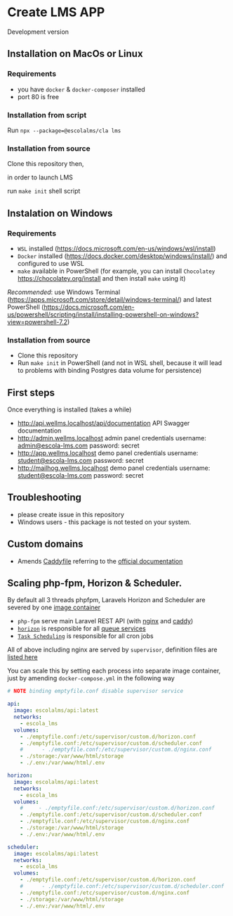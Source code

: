 # Create LMS APP

Development version

## Installation on MacOs or Linux

### Requirements

- you have `docker` & `docker-composer` installed
- port 80 is free

### Installation from script

Run `npx --package=@escolalms/cla lms`

### Installation from source

Clone this repository then,

in order to launch LMS

run `make init` shell script

## Instalation on Windows

### Requirements

- `WSL` installed (https://docs.microsoft.com/en-us/windows/wsl/install)
- `Docker` installed (https://docs.docker.com/desktop/windows/install/) and configured to use WSL
- `make` available in PowerShell (for example, you can install `Chocolatey` https://chocolatey.org/install and then install `make` using it)

*Recommended*: use Windows Terminal (https://apps.microsoft.com/store/detail/windows-terminal/) and latest PowerShell (https://docs.microsoft.com/en-us/powershell/scripting/install/installing-powershell-on-windows?view=powershell-7.2)

### Installation from source

- Clone this repository
- Run `make init` in PowerShell (and not in WSL shell, because it will lead to problems with binding Postgres data volume for persistence)

## First steps

Once everything is installed (takes a while)

- http://api.wellms.localhost/api/documentation API Swagger documentation
- http://admin.wellms.localhost admin panel credentials username: admin@escola-lms.com password: secret
- http://app.wellms.localhost demo panel credentials username: student@escola-lms.com password: secret
- http://mailhog.wellms.localhost demo panel credentials username: student@escola-lms.com password: secret

## Troubleshooting

- please create issue in this repository
- Windows users - this package is not tested on your system.

## Custom domains

- Amends [Caddyfile](Caddyfile) referring to the [official documentation](https://caddyserver.com/docs/caddyfile)

## Scaling php-fpm, Horizon & Scheduler.

By default all 3 threads phpfpm, Laravels Horizon and Scheduler are severed by one [image container](https://github.com/EscolaLMS/API/blob/develop/Dockerfile)

- `php-fpm` serve main Laravel REST API (with [nginx](https://github.com/EscolaLMS/API/tree/develop/docker/conf/nginx) and [caddy](https://github.com/EscolaLMS/Create-LMS-App/blob/main/Caddyfile))
- [`horizon`](https://laravel.com/docs/9.x/horizon) is responsible for all [queue services](https://laravel.com/docs/9.x/queues)
- [`Task Scheduling`](https://laravel.com/docs/9.x/scheduling) is responsible for all cron jobs

All of above including nginx are served by `supervisor`, definition files are [listed here](https://github.com/EscolaLMS/API/tree/develop/docker/conf/supervisor)

You can scale this by setting each process into separate image container, just by amending `docker-compose.yml` in the following way

```yml
# NOTE binding emptyfile.conf disable supervisor service

api:
  image: escolalms/api:latest
  networks:
    - escola_lms
  volumes:
    - ./emptyfile.conf:/etc/supervisor/custom.d/horizon.conf
    - ./emptyfile.conf:/etc/supervisor/custom.d/scheduler.conf
    #      - ./emptyfile.conf:/etc/supervisor/custom.d/nginx.conf
    - ./storage:/var/www/html/storage
    - ./.env:/var/www/html/.env

horizon:
  image: escolalms/api:latest
  networks:
    - escola_lms
  volumes:
    #     - ./emptyfile.conf:/etc/supervisor/custom.d/horizon.conf
    - ./emptyfile.conf:/etc/supervisor/custom.d/scheduler.conf
    - ./emptyfile.conf:/etc/supervisor/custom.d/nginx.conf
    - ./storage:/var/www/html/storage
    - ./.env:/var/www/html/.env

scheduler:
  image: escolalms/api:latest
  networks:
    - escola_lms
  volumes:
    - ./emptyfile.conf:/etc/supervisor/custom.d/horizon.conf
    #      - ./emptyfile.conf:/etc/supervisor/custom.d/scheduler.conf
    - ./emptyfile.conf:/etc/supervisor/custom.d/nginx.conf
    - ./storage:/var/www/html/storage
    - ./.env:/var/www/html/.env
```
